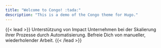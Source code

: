 ```yaml
---
title: "Welcome to Congo! :tada:"
description: "This is a demo of the Congo theme for Hugo."
---
```


{{< lead >}}
Unterstützung von Impact Unternehmen bei der Skalierung ihrer Prozesse durch Automatisierung. Befreie Dich von manueller, wiederholender Arbeit.
{{< /lead >}}
